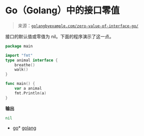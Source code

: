 <!--yml

类别：未分类

日期：2024-10-13 06:22:57

-->

# Go（Golang）中的接口零值

> 来源：[`golangbyexample.com/zero-value-of-interface-go/`](https://golangbyexample.com/zero-value-of-interface-go/)

接口的默认值或零值为 nil。下面的程序演示了这一点。

```go
package main

import "fmt"
type animal interface {
    breathe()
    walk()
}

func main() {
    var a animal
    fmt.Println(a)
}
```

**输出**

```go
nil
```

+   [go](https://golangbyexample.com/tag/go/)*   [golang](https://golangbyexample.com/tag/golang/)
